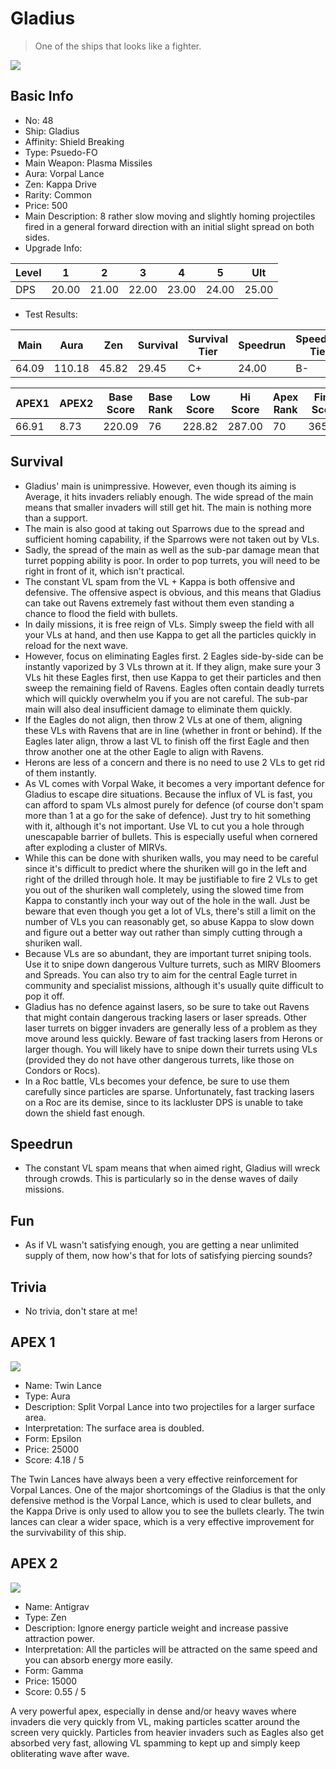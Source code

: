 # Gladius

> One of the ships that looks like a fighter.

<img src="/ships/ship_48.png" style={{zoom:1}}/>

## Basic Info

- No: 48
- Ship: Gladius
- Affinity: Shield Breaking
- Type: Psuedo-FO
- Main Weapon: Plasma Missiles
- Aura: Vorpal Lance
- Zen: Kappa Drive
- Rarity: Common
- Price: 500
- Main Description: 8 rather slow moving and slightly homing projectiles fired in a general forward direction with an initial slight spread on both sides.
- Upgrade Info: 

| Level | 1 | 2 | 3 | 4 | 5 | Ult |
|--|--|--|--|--|--|--|
| DPS | 20.00 | 21.00 | 22.00 | 23.00 | 24.00 | 25.00 |

- Test Results: 

| Main | Aura | Zen | Survival | Survival Tier | Speedrun | Speedrun Tier | Fun | Fun Tier |
|--|--|--|--|--|--|--|--|--|
| 64.09 | 110.18 | 45.82 | 29.45 | C+ | 24.00 | B- | 25.09 | C |

| APEX1 | APEX2 | Base Score | Base Rank | Low Score | Hi Score | Apex Rank | Final Score | FinalRank |
|--|--|--|--|--|--|--|--|--|
| 66.91 | 8.73 | 220.09 | 76 | 228.82 | 287.00 | 70 | 365.55 | 71 |

## Survival

- Gladius' main is unimpressive. However, even though its aiming is Average, it hits invaders reliably enough. The wide spread of the main means that smaller invaders will still get hit. The main is nothing more than a support.
- The main is also good at taking out Sparrows due to the spread and sufficient homing capability, if the Sparrows were not taken out by VLs.
- Sadly, the spread of the main as well as the sub-par damage mean that turret popping ability is poor. In order to pop turrets, you will need to be right in front of it, which isn't practical.
- The constant VL spam from the VL + Kappa is both offensive and defensive. The offensive aspect is obvious, and this means that Gladius can take out Ravens extremely fast without them even standing a chance to flood the field with bullets.
- In daily missions, it is free reign of VLs. Simply sweep the field with all your VLs at hand, and then use Kappa to get all the particles quickly in reload for the next wave.
- However, focus on eliminating Eagles first. 2 Eagles side-by-side can be instantly vaporized by 3 VLs thrown at it. If they align, make sure your 3 VLs hit these Eagles first, then use Kappa to get their particles and then sweep the remaining field of Ravens. Eagles often contain deadly turrets which will quickly overwhelm you if you are not careful. The sub-par main will also deal insufficient damage to eliminate them quickly.
- If the Eagles do not align, then throw 2 VLs at one of them, aligning these VLs with Ravens that are in line (whether in front or behind). If the Eagles later align, throw a last VL to finish off the first Eagle and then throw another one at the other Eagle to align with Ravens.
- Herons are less of a concern and there is no need to use 2 VLs to get rid of them instantly.
- As VL comes with Vorpal Wake, it becomes a very important defence for Gladius to escape dire situations. Because the influx of VL is fast, you can afford to spam VLs almost purely for defence (of course don't spam more than 1 at a go for the sake of defence). Just try to hit something with it, although it's not important. Use VL to cut you a hole through unescapable barrier of bullets. This is especially useful when cornered after exploding a cluster of MIRVs.
- While this can be done with shuriken walls, you may need to be careful since it's difficult to predict where the shuriken will go in the left and right of the drilled through hole. It may be justifiable to fire 2 VLs to get you out of the shuriken wall completely, using the slowed time from Kappa to constantly inch your way out of the hole in the wall. Just be beware that even though you get a lot of VLs, there's still a limit on the number of VLs you can reasonably get, so abuse Kappa to slow down and figure out a better way out rather than simply cutting through a shuriken wall.
- Because VLs are so abundant, they are important turret sniping tools. Use it to snipe down dangerous Vulture turrets, such as MIRV Bloomers and Spreads. You can also try to aim for the central Eagle turret in community and specialist missions, although it's usually quite difficult to pop it off.
- Gladius has no defence against lasers, so be sure to take out Ravens that might contain dangerous tracking lasers or laser spreads. Other laser turrets on bigger invaders are generally less of a problem as they move around less quickly. Beware of fast tracking lasers from Herons or larger though. You will likely have to snipe down their turrets using VLs (provided they do not have other dangerous turrets, like those on Condors or Rocs).
- In a Roc battle, VLs becomes your defence, be sure to use them carefully since particles are sparse. Unfortunately, fast tracking lasers on a Roc are its demise, since to its lackluster DPS is unable to take down the shield fast enough.

## Speedrun

- The constant VL spam means that when aimed right, Gladius will wreck through crowds. This is particularly so in the dense waves of daily missions.

## Fun

- As if VL wasn't satisfying enough, you are getting a near unlimited supply of them, now how's that for lots of satisfying piercing sounds?

## Trivia

- No trivia, don't stare at me!

## APEX 1

<img src="/ships/ship_48_apex_1.png" style={{zoom:1}}/>

- Name: Twin Lance
- Type: Aura
- Description: Split Vorpal Lance into two projectiles for a larger surface area.
- Interpretation: The surface area is doubled.
- Form: Epsilon
- Price: 25000
- Score: 4.18 / 5

The Twin Lances have always been a very effective reinforcement for Vorpal Lances. One of the major shortcomings of the Gladius is that the only defensive method is the Vorpal Lance, which is used to clear bullets, and the Kappa Drive is only used to allow you to see the bullets clearly. The twin lances can clear a wider space, which is a very effective improvement for the survivability of this ship.

## APEX 2

<img src="/ships/ship_48_apex_2.png" style={{zoom:1}}/>

- Name: Antigrav
- Type: Zen
- Description: Ignore energy particle weight and increase passive attraction power.
- Interpretation: All the particles will be attracted on the same speed and you can absorb energy more easily.
- Form: Gamma
- Price: 15000
- Score: 0.55 / 5

A very powerful apex, especially in dense and/or heavy waves where invaders die very quickly from VL, making particles scatter around the screen very quickly. Particles from heavier invaders such as Eagles also get absorbed very fast, allowing VL spamming to kept up and simply keep obliterating wave after wave.

